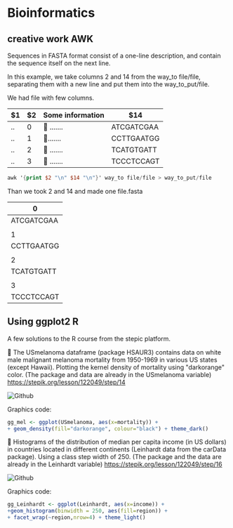 # Bioinformatics
## creative work AWK

Sequences in FASTA format consist of a one-line description, and contain the sequence itself on the next line.

In this example, we take columns 2 and 14 from the way_to file/file, separating them with a new line and put them into the way_to_put/file.

We had file with few columns. 


|$1|$2| Some information|$14|
|--|---|--|--|
|.. | 0 |  🐉 .......   | ATCGATCGAA
|.. |  1|   🐉.......    | CCTTGAATGG
|.. |   2 | 🐉 .......      |  TCATGTGATT
|.. |3  |  🐉 .......     |TCCCTCCAGT

```awk
awk '{print $2 "\n" $14 "\n"}' way_to file/file > way_to_put/file
```

Than we took 2 and 14 and made one file.fasta

|0|
|--|
|ATCGATCGAA|
|  |
|1|
|CCTTGAATGG|
|  |
|2|
|TCATGTGATT|
|  |
|3|
|TCCCTCCAGT|


## Using ggplot2 R

A few solutions to the R course from the stepic platform.

🐉 The USmelanoma dataframe (package HSAUR3) contains data on white male malignant melanoma mortality from 1950-1969 in various US states (except Hawaii). 
Plotting the kernel density of mortality using "darkorange" color. 
(The package and data are already in the USmelanoma variable)
https://stepik.org/lesson/122049/step/14

![Github](https://ucarecdn.com/1dc99bf2-89b3-4c14-967c-bd30d363219e/)

Graphics code: 

```r
gg_mel <- ggplot(USmelanoma, aes(x=mortality)) +
+ geom_density(fill="darkorange", colour="black") + theme_dark()
```


🐉 Histograms of the distribution of median per capita income (in US dollars) in countries located in different continents (Leinhardt data from the carData package). Using a class step width of 250. 
(The package and the data are already in the Leinhardt variable)
https://stepik.org/lesson/122049/step/16

![Github](https://ucarecdn.com/c76c6089-b32c-4d84-af2d-9914538719c9/)

Graphics code: 

```r
gg_Leinhardt <- ggplot(Leinhardt, aes(x=income)) + 
+geom_histogram(binwidth = 250, aes(fill=region)) +
+ facet_wrap(~region,nrow=4) + theme_light()
```



